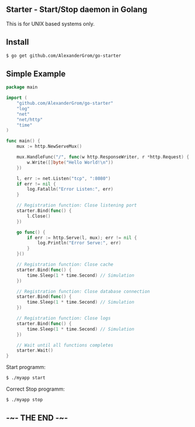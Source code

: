 
## Starter - Start/Stop daemon in Golang

This is for UNIX based systems only.

## Install

```bash
$ go get github.com/AlexanderGrom/go-starter
```

## Simple Example

```go
package main

import (
	"github.com/AlexanderGrom/go-starter"
	"log"
	"net"
	"net/http"
	"time"
)

func main() {
	mux := http.NewServeMux()

	mux.HandleFunc("/", func(w http.ResponseWriter, r *http.Request) {
		w.Write([]byte("Hello World!\n"))
	})

	l, err := net.Listen("tcp", ":8080")
	if err != nil {
		log.Fatalln("Error Listen:", err)
	}

	// Registration function: Close listening port
	starter.Bind(func() {
		l.Close()
	})

	go func() {
		if err := http.Serve(l, mux); err != nil {
			log.Println("Error Serve:", err)
		}
	}()

	// Registration function: Close cache
	starter.Bind(func() {
		time.Sleep(1 * time.Second) // Simulation
	})

	// Registration function: Close database connection
	starter.Bind(func() {
		time.Sleep(1 * time.Second) // Simulation
	})

	// Registration function: Close logs
	starter.Bind(func() {
		time.Sleep(1 * time.Second) // Simulation
	})

	// Wait until all functions completes
	starter.Wait()
}
```

Start programm:
```bash
$ ./myapp start
```

Correct Stop programm:
```bash
$ ./myapp stop
```

## -~- THE END -~-
